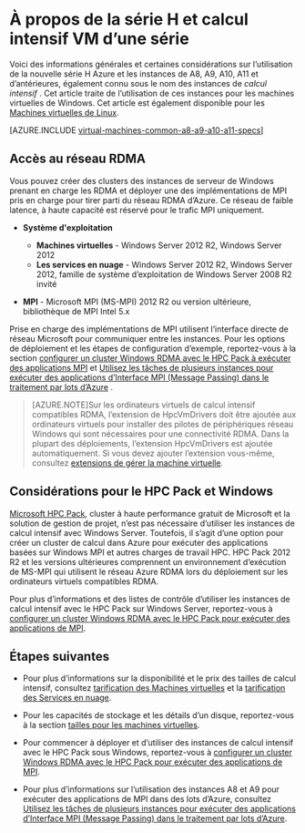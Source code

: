 <properties
 pageTitle="Sur les ordinateurs virtuels de calcul intensif avec Windows | Microsoft Azure"
 description="Obtenir des informations générales et des considérations sur l’utilisation des Azure H-series et A8, A9, A10, A11 intensives tailles et pour les services de cloud et les ordinateurs virtuels de Windows"
 services="virtual-machines-windows, cloud-services"
 documentationCenter=""
 authors="dlepow"
 manager="timlt"
 editor=""
 tags="azure-resource-manager,azure-service-management"/>
<tags
ms.service="virtual-machines-windows"
 ms.devlang="na"
 ms.topic="article"
 ms.tgt_pltfrm="vm-windows"
 ms.workload="infrastructure-services"
 ms.date="09/21/2016"
 ms.author="danlep"/>

# <a name="about-h-series-and-compute-intensive-a-series-vms"></a>À propos de la série H et calcul intensif VM d’une série

Voici des informations générales et certaines considérations sur l’utilisation de la nouvelle série H Azure et les instances de A8, A9, A10, A11 et d’antérieures, également connu sous le nom des instances de *calcul intensif* . Cet article traite de l’utilisation de ces instances pour les machines virtuelles de Windows. Cet article est également disponible pour les [Machines virtuelles de Linux](virtual-machines-linux-a8-a9-a10-a11-specs.md).


[AZURE.INCLUDE [virtual-machines-common-a8-a9-a10-a11-specs](../../includes/virtual-machines-common-a8-a9-a10-a11-specs.md)]

## <a name="access-to-the-rdma-network"></a>Accès au réseau RDMA

Vous pouvez créer des clusters des instances de serveur de Windows prenant en charge les RDMA et déployer une des implémentations de MPI pris en charge pour tirer parti du réseau RDMA d’Azure. Ce réseau de faible latence, à haute capacité est réservé pour le trafic MPI uniquement.

* **Système d'exploitation**
    * **Machines virtuelles** - Windows Server 2012 R2, Windows Server 2012
    * **Les services en nuage** - Windows Server 2012 R2, Windows Server 2012, famille de système d’exploitation de Windows Server 2008 R2 invité

* **MPI** - Microsoft MPI (MS-MPI) 2012 R2 ou version ultérieure, bibliothèque de MPI Intel 5.x

Prise en charge des implémentations de MPI utilisent l’interface directe de réseau Microsoft pour communiquer entre les instances. Pour les options de déploiement et les étapes de configuration d’exemple, reportez-vous à la section [configurer un cluster Windows RDMA avec le HPC Pack à exécuter des applications MPI](virtual-machines-windows-classic-hpcpack-rdma-cluster.md) et [Utilisez les tâches de plusieurs instances pour exécuter des applications d’Interface MPI (Message Passing) dans le traitement par lots d’Azure](../batch/batch-mpi.md) .


>[AZURE.NOTE]Sur les ordinateurs virtuels de calcul intensif compatibles RDMA, l’extension de HpcVmDrivers doit être ajoutée aux ordinateurs virtuels pour installer des pilotes de périphériques réseau Windows qui sont nécessaires pour une connectivité RDMA. Dans la plupart des déploiements, l’extension HpcVmDrivers est ajoutée automatiquement. Si vous devez ajouter l’extension vous-même, consultez [extensions de gérer la machine virtuelle](virtual-machines-windows-classic-manage-extensions.md).

## <a name="considerations-for-hpc-pack-and-windows"></a>Considérations pour le HPC Pack et Windows

[Microsoft HPC Pack](https://technet.microsoft.com/library/jj899572.aspx), cluster à haute performance gratuit de Microsoft et la solution de gestion de projet, n’est pas nécessaire d’utiliser les instances de calcul intensif avec Windows Server. Toutefois, il s’agit d’une option pour créer un cluster de calcul dans Azure pour exécuter des applications basées sur Windows MPI et autres charges de travail HPC. HPC Pack 2012 R2 et les versions ultérieures comprennent un environnement d’exécution de MS-MPI qui utilisent le réseau Azure RDMA lors du déploiement sur les ordinateurs virtuels compatibles RDMA.

Pour plus d’informations et des listes de contrôle d’utiliser les instances de calcul intensif avec le HPC Pack sur Windows Server, reportez-vous à [configurer un cluster Windows RDMA avec le HPC Pack pour exécuter des applications de MPI](virtual-machines-windows-classic-hpcpack-rdma-cluster.md).




## <a name="next-steps"></a>Étapes suivantes

* Pour plus d’informations sur la disponibilité et le prix des tailles de calcul intensif, consultez [tarification des Machines virtuelles](https://azure.microsoft.com/pricing/details/virtual-machines/#Windows) et la [tarification des Services en nuage](https://azure.microsoft.com/pricing/details/cloud-services/).

* Pour les capacités de stockage et les détails d’un disque, reportez-vous à la section [tailles pour les machines virtuelles](virtual-machines-linux-sizes.md).

* Pour commencer à déployer et d’utiliser des instances de calcul intensif avec le HPC Pack sous Windows, reportez-vous à [configurer un cluster Windows RDMA avec le HPC Pack pour exécuter des applications de MPI](virtual-machines-windows-classic-hpcpack-rdma-cluster.md).

* Pour plus d’informations sur l’utilisation des instances A8 et A9 pour exécuter des applications de MPI dans des lots d’Azure, consultez [Utilisez les tâches de plusieurs instances pour exécuter des applications d’Interface MPI (Message Passing) dans le traitement par lots d’Azure](../batch/batch-mpi.md).
